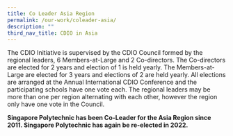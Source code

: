 ```yaml
---
title: Co Leader Asia Region
permalink: /our-work/coleader-asia/
description: ""
third_nav_title: CDIO in Asia
---
```

The CDIO Initiative is supervised by the CDIO Council formed by the regional leaders, 6 Members-at-Large and 2 Co-directors. The Co-directors are elected for 2 years and election of 1 is held yearly. The Members-at-Large are elected for 3 years and elections of 2 are held yearly. All elections are arranged at the Annual International CDIO Conference and the participating schools have one vote each. The regional leaders may be more than one per region alternating with each other, however the region only have one vote in the Council.

**Singapore Polytechnic has been Co-Leader for the Asia Region since 2011. Singapore Polytechnic has again be re-elected in 2022.**